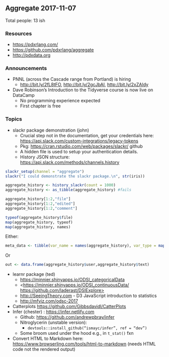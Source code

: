 ## Aggregate 2017-11-07

Total people: 13 ish

### Resources

* https://pdxrlang.com/
* https://github.com/pdxrlang/aggregate
* http://pdxdata.org

### Announcements

* PNNL (across the Cascade range from Portland) is hiring
    * http://bit.ly/2fL8tFO, http://bit.ly/2gcJbAI, http://bit.ly/2xZAIdy
* Dave Robinson’s Introduction to the Tidyverse course is now live on DataCamp
    * No programming experience expected
    * First chapter is free

### Topics

* slackr package demonstration (john)
    * Crucial step not in the documentation, get your credentials here: <https://api.slack.com/custom-integrations/legacy-tokens> 
    * Pkg: <https://cran.rstudio.com/web/packages/slackr/> github 
    * A hidden file is used to setup your authentication details. 
    * History JSON structure: <https://api.slack.com/methods/channels.history>

```r
slackr_setup(channel = "aggregate")
slackr("I could demonstrate the slackr package.\n", str(iris))

aggregate_history <- history_slackr(count = 1000)
aggregate_history <- as_tibble(aggregate_history) #fails

aggregate_history[1:2,"file"]
aggregate_history[1:2,"edited"]
aggregate_history[1:2,"comment"]

typeof(aggregate_history$file)
map(aggregate_history, typeof)
map(aggregate_history, names)
```

Either:

```r
meta_data <- tibble(var_name = names(aggregate_history), var_type = map(aggregate_history, typeof))
```

Or

```r
out <- data.frame(aggregate_history$user,aggregate_history$text) 
```

* learnr package (ted)
    * <https://minnier.shinyapps.io/ODSI_categoricalData>
    * <https://minnier.shinyapps.io/ODSI_continuousData/ https://github.com/laderast/DSIExplore>
    * <http://SeeingTheory.com> - D3 JavaScript introduction to statistics
    * <http://mfviz.com/odsc-2017>
* Catterplots <https://github.com/Gibbsdavidl/CatterPlots>
* Infer (chester) : <https://infer.netlify.com>
    * Github: <https://github.com/andrewpbray/infer>
    * Nitroglycerin (unstable version): 
        * `devtools::install_github(“ismayc/infer”, ref = “dev”)`
    * Some broom used under the hood e.g., in `t_stat()` fxn
* Convert HTML to Markdown here: <https://www.browserling.com/tools/html-to-markdown> (needs HTML code not the rendered output)
